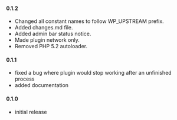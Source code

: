 #### 0.1.2
* Changed all constant names to follow WP_UPSTREAM prefix.
* Added changes.md file.
* Added admin bar status notice.
* Made plugin network only.
* Removed PHP 5.2 autoloader.

#### 0.1.1
* fixed a bug where plugin would stop working after an unfinished process
* added documentation

#### 0.1.0
* initial release
